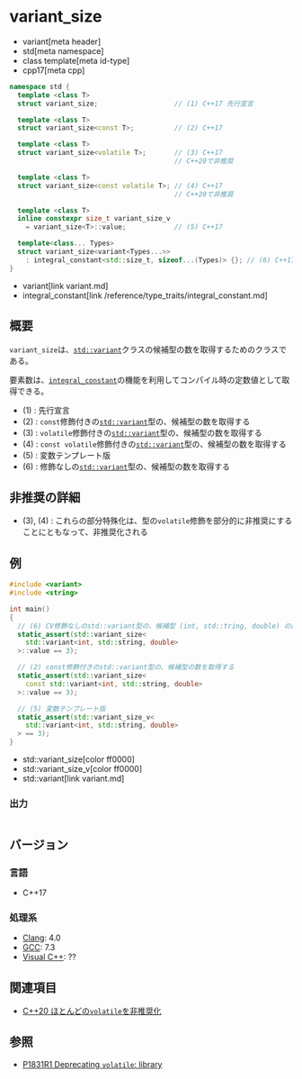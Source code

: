 # variant_size
* variant[meta header]
* std[meta namespace]
* class template[meta id-type]
* cpp17[meta cpp]

```cpp
namespace std {
  template <class T>
  struct variant_size;                   // (1) C++17 先行宣言

  template <class T>
  struct variant_size<const T>;          // (2) C++17

  template <class T>
  struct variant_size<volatile T>;       // (3) C++17
                                         // C++20で非推奨

  template <class T>
  struct variant_size<const volatile T>; // (4) C++17
                                         // C++20で非推奨

  template <class T>
  inline constexpr size_t variant_size_v
    = variant_size<T>::value;            // (5) C++17

  template<class... Types>
  struct variant_size<variant<Types...>>
    : integral_constant<std::size_t, sizeof...(Types)> {}; // (6) C++17
}
```
* variant[link variant.md]
* integral_constant[link /reference/type_traits/integral_constant.md]

## 概要
`variant_size`は、[`std::variant`](variant.md)クラスの候補型の数を取得するためのクラスである。


要素数は、[`integral_constant`](/reference/type_traits/integral_constant.md)の機能を利用してコンパイル時の定数値として取得できる。

- (1) : 先行宣言
- (2) : `const`修飾付きの[`std::variant`](variant.md)型の、候補型の数を取得する
- (3) : `volatile`修飾付きの[`std::variant`](variant.md)型の、候補型の数を取得する
- (4) : `const volatile`修飾付きの[`std::variant`](variant.md)型の、候補型の数を取得する
- (5) : 変数テンプレート版
- (6) : 修飾なしの[`std::variant`](variant.md)型の、候補型の数を取得する


## 非推奨の詳細
- (3), (4) : これらの部分特殊化は、型の`volatile`修飾を部分的に非推奨にすることにともなって、非推奨化される


## 例
```cpp example
#include <variant>
#include <string>

int main()
{
  // (6) CV修飾なしのstd::variant型の、候補型 (int, std::tring, double) の数を取得する
  static_assert(std::variant_size<
    std::variant<int, std::string, double>
  >::value == 3);

  // (2) const修飾付きのstd::variant型の、候補型の数を取得する
  static_assert(std::variant_size<
    const std::variant<int, std::string, double>
  >::value == 3);

  // (5) 変数テンプレート版
  static_assert(std::variant_size_v<
    std::variant<int, std::string, double>
  > == 3);
}
```
* std::variant_size[color ff0000]
* std::variant_size_v[color ff0000]
* std::variant[link variant.md]

### 出力
```
```

## バージョン
### 言語
- C++17

### 処理系
- [Clang](/implementation.md#clang): 4.0
- [GCC](/implementation.md#gcc): 7.3
- [Visual C++](/implementation.md#visual_cpp): ??


## 関連項目
- [C++20 ほとんどの`volatile`を非推奨化](/lang/cpp20/deprecating_volatile.md)


## 参照
- [P1831R1 Deprecating `volatile`: library](http://www.open-std.org/jtc1/sc22/wg21/docs/papers/2020/p1831r1.html)
